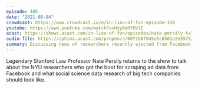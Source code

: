 ```yaml
---
episode: 485
date: "2021-08-04"
crowdcast: https://www.crowdcast.io/e/in-lieu-of-fun-episode-110
youtube: https://www.youtube.com/watch?v=Hyy0eHTUV1E
acast: https://shows.acast.com/in-lieu-of-fun/episodes/nate-persily-talks-facebook-and-data-sharing
audio-file: https://sphinx.acast.com/p/open/s/6071b87945e5c6581e2e5575/e/610c1c6efbf8e20012400667/media.mp3
summary: Discussing news of researchers recently ejected from Facebook
---
```

Legendary Stanford Law Professor Nate Persily returns to the show to talk about the NYU researchers who got the boot for scraping ad data from Facebook and what social science data research of big tech companies should look like.
